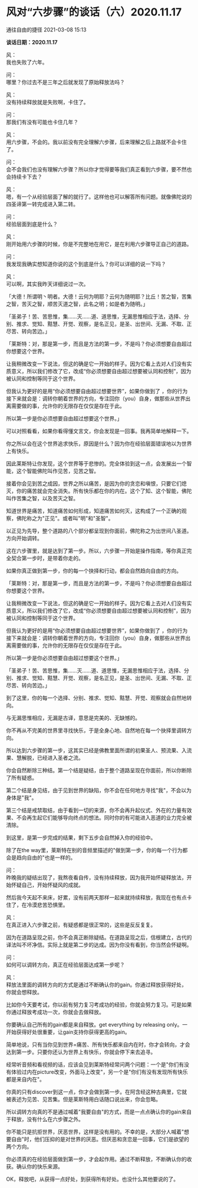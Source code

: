 # 风对“六步骤”的谈话（六）2020.11.17
通往自由的捷径 2021-03-08 15:13

**谈话日期：2020.11.17**

风：  
我也失败了六年。

问：  
哪里？你过去不是三年之后就发现了原始释放法吗？

风：  
没有持续释放就是失败啊，卡住了。

问：  
那我们有没有可能也卡住几年？

风：  
用六步骤，不会的。我以前没有完全理解六步骤，后来理解之后上路就不会卡住了。

问：  
会不会我们也没有理解六步骤？所以你才觉得要等我们真正看到六步骤，要不然也会持续卡下去？

风：  
嗯，有一个从经验层面了解的就行了。这样他也可以解答所有问题。就像佛陀说的四圣谛第一转完成进入第二转。

问：  
经验层面到底是什么？

风：  
刚开始用六步骤的时候，你是不完整地在用它，是在利用六步骤导正自己的道路。

问：  
我发现我确实想知道你说的这个到底是什么？你可以详细的说一下吗？

风：  
可以啊，其实我昨天详细说过一次。

「大德！所谓明丶明者。大德！云何为明耶？云何为随明耶？比丘！苦之智，苦集之智，苦灭之智，顺苦灭道之智，此名之明；如是者为随明。」

「圣弟子！苦、苦思惟，集……灭……道、道思惟，无漏思惟相应于法，选择、分别、推求、觉知、黠慧、开觉、观察，是名正见，是圣、出世间、无漏、不取、正尽苦、转向苦边。」

「莱斯特：对，那是第一步，而且是方法的第一步，不是吗？你必须想要自由超过你想要这个世界。

让我稍微改变一下说法，但这的确是它一开始的样子。因为它看上去对人们没有实质意义，所以我们修改了它，改成“你必须想要自由超过想要被认同和控制”，因为被认同和控制等同于这个世界。

但我认为更好的是用“你必须想要自由超过想要世界”，如果你做到了 ，你的行为接下来就会是：调转你朝着世界的方向，专注回你（you）自身，做那些从世界出离需要做的事，允许你的无限存在仅仅是存在于此。

所以第一步是你必须想要自由超过想要这个世界。」

可以对照看看，如果你看得懂文言文，你会发现是一回事。我再简单地解释一下。

你之所以会在这个世界追求快乐，原因是什么？因为你在经验层面错误地以为世界上有快乐。

因此莱斯特让你发现，这个世界等于悲惨的。完全体验到这一点，会发展出一个智能，这个智能佛陀叫作见苦，见苦之智。

接着你会见到苦之成因，世界之所以痛苦，是因为你的贪恋和嗔恨，只要它们熄灭，你的痛苦就会完全消失。所有快乐都在你的内在。这个了知、这个智能，佛陀叫作苦集之智，以及苦灭之智。

知道世界是痛苦，知道痛苦如何形成，知道痛苦如何灭，这构成了一个正确的观察，佛陀称之为"正见"。或者叫"明"和"圣智"。

以正见为先导，整个道路的八个部分都呈现到你面前，佛陀称之为出世间八圣道。方向开始调转。

这在六步骤里，就是达到了第一步。所以，六步骤一开始是操作指南，等你真正完全契合第一步时，是带着你走的。

如果你真正做到第一步，你的每一个抉择和行动，都会自然趋向自由的方向。

「莱斯特：对，那是第一步，而且是方法的第一步，不是吗？你必须想要自由超过你想要这个世界。

让我稍微改变一下说法，但这的确是它一开始的样子。因为它看上去对人们没有实质意义，所以我们修改了它，改成“你必须想要自由超过想要被认同和控制”，因为被认同和控制等同于这个世界。

但我认为更好的是用“你必须想要自由超过想要世界”，如果你做到了 ，你的行为接下来就会是：调转你朝着世界的方向，专注回你（you）自身，做那些从世界出离需要做的事，允许你的无限存在仅仅是存在于此。

所以第一步是你必须想要自由超过想要这个世界。」

「圣弟子！苦、苦思惟，集……灭……道、道思惟，无漏思惟相应于法，选择、分别、推求、觉知、黠慧、开觉、观察，是名正见，是圣、出世间、无漏、不取、正尽苦、转向苦边。」

到了这里，你的每一个选择、分别、推求、觉知、黠慧、开觉、观察就会自然地转向。

与无漏思惟相应，无漏是古译，意思是完美的、无缺憾的。

你不再从不完美的世界里寻找快乐，于是全身心地、自然地在每一个抉择里调转方向。

所以达到六步骤的第一步，这其实已经是佛教里面所谓的初果圣人、预流果、入流果、慧解脱，已经进入圣者之流。

你会自然断除三种结。第一个结是疑结，由于整个道路呈现在你面前，所以你断除了所有疑惑。

第二个结是身见结，由于见到世界的缺陷，你不会在任何地方寻找"我"，不会以为身体是"我"。

第三个结是戒禁取结，由于看到一切的来源，你不会再升起仪式、外在的力量有效果、不会再生起它们能够导向终点的想法。同时你的有可能进入恶道的业力完全被清除。

到这里，是第一步完成的结果，剩下五步会自然掉入你的经验中。

除了在the way里，莱斯特在别的音频里描述的"做到第一步，你的每一个行为都会是趋向自由的"也是一样的。

问：  
昨晚我的疑结出现了，我熬夜看自传，没有持续释放，因为我开始怀疑释放法，开始怀疑自己，开始怀疑风的成就。

然后我今天起不来床，好累，没有前两天那样一起来就持续释放，我现在也有点卡住了，在冷漠悲苦恐惧里。

风：  
在真正进入六步骤之前，有疑惑都是很正常的，这些是反反复复。

因为在道路呈现之前，你不会真正断除疑结。在道路呈现之后，信根建立，古代的译法叫不坏净信。实际上就是第二步的达成。因为你没有看到，你当然会怀疑啊。

问：  
如何可以调转方向，真正在经验层面达成第一步呢？

风：  
释放法里面的调转方向的方式是通过不断确认你的gain。你通过释放获得好处，你就会想释放。

比如你今天要考试，你以前有努力复习考成功的经验，你就会努力复习。可是如果你通过释放考成功一次，你就会去做释放。

你要确认自己所有的gain都是来自释放。get everything by releasing only。一开始获得好处很重要，让gain支持你获得更高的gain。

简单地说，只有当你见到世界=痛苦、所有快乐都来自内在时，你才会转向，才会达到第一步。只要你还认为世界上有快乐，你就会停下来去追寻。

经常听音频和看视频的话，应该会见到莱斯特经常问两个问题：一个是"你们有没有体验过内在picture改变，外面马上改变"，另一个是"你们有没有发现所有快乐都是来自内在"。

你真的只有discover到这一点，你才会做到第一步。在阿含经这种古典里，它就被表述为见苦、见苦集。但是莱斯特用白话随口说出来，你会忽略。

所以调转方向真的不是通过喊着"我要自由"的方式，而是一点点确认你的gain来自于释放，没有什么在六步骤之外。

你不能只是抗拒世界，厌恶世界，这样是没有用的。不幸的是，大部分人喊着"想要自由"时，他们压抑的是对世界的厌恶。但厌恶和贪恋是一回事，它们是欲望的两个方向。

你必须真的在经验层面做到第一步，才会起作用。通过不断释放，不断确认你的收获。确认你的快乐来源。

OK，释放吧，从获得一点好处，到获得所有好处。也没什么其他要说的了。
